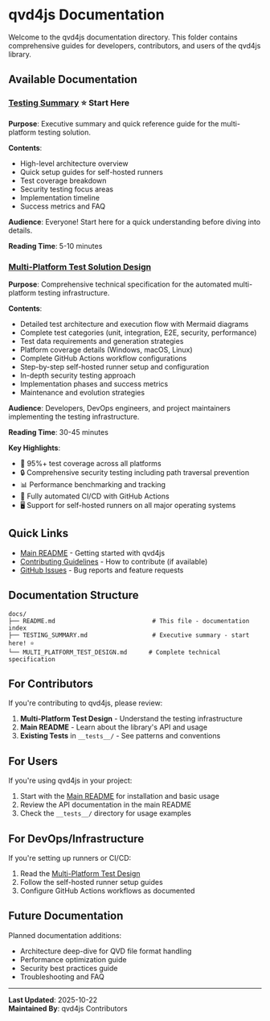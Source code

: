 # qvd4js Documentation

Welcome to the qvd4js documentation directory. This folder contains comprehensive guides for developers, contributors, and users of the qvd4js library.

## Available Documentation

### [Testing Summary](./TESTING_SUMMARY.md) ⭐ **Start Here**

**Purpose**: Executive summary and quick reference guide for the multi-platform testing solution.

**Contents**:
- High-level architecture overview
- Quick setup guides for self-hosted runners
- Test coverage breakdown
- Security testing focus areas
- Implementation timeline
- Success metrics and FAQ

**Audience**: Everyone! Start here for a quick understanding before diving into details.

**Reading Time**: 5-10 minutes

### [Multi-Platform Test Solution Design](./MULTI_PLATFORM_TEST_DESIGN.md)

**Purpose**: Comprehensive technical specification for the automated multi-platform testing infrastructure.

**Contents**:
- Detailed test architecture and execution flow with Mermaid diagrams
- Complete test categories (unit, integration, E2E, security, performance)
- Test data requirements and generation strategies
- Platform coverage details (Windows, macOS, Linux)
- Complete GitHub Actions workflow configurations
- Step-by-step self-hosted runner setup and configuration
- In-depth security testing approach
- Implementation phases and success metrics
- Maintenance and evolution strategies

**Audience**: Developers, DevOps engineers, and project maintainers implementing the testing infrastructure.

**Reading Time**: 30-45 minutes

**Key Highlights**:
- 🎯 95%+ test coverage across all platforms
- 🔒 Comprehensive security testing including path traversal prevention
- 📊 Performance benchmarking and tracking
- 🤖 Fully automated CI/CD with GitHub Actions
- 🖥️ Support for self-hosted runners on all major operating systems

## Quick Links

- [Main README](../README.md) - Getting started with qvd4js
- [Contributing Guidelines](../CONTRIBUTING.md) - How to contribute (if available)
- [GitHub Issues](https://github.com/mountaindude/qvd4js/issues) - Bug reports and feature requests

## Documentation Structure

```
docs/
├── README.md                           # This file - documentation index
├── TESTING_SUMMARY.md                  # Executive summary - start here! ⭐
└── MULTI_PLATFORM_TEST_DESIGN.md      # Complete technical specification
```

## For Contributors

If you're contributing to qvd4js, please review:

1. **Multi-Platform Test Design** - Understand the testing infrastructure
2. **Main README** - Learn about the library's API and usage
3. **Existing Tests** in `__tests__/` - See patterns and conventions

## For Users

If you're using qvd4js in your project:

1. Start with the [Main README](../README.md) for installation and basic usage
2. Review the API documentation in the main README
3. Check the `__tests__/` directory for usage examples

## For DevOps/Infrastructure

If you're setting up runners or CI/CD:

1. Read the [Multi-Platform Test Design](./MULTI_PLATFORM_TEST_DESIGN.md)
2. Follow the self-hosted runner setup guides
3. Configure GitHub Actions workflows as documented

## Future Documentation

Planned documentation additions:
- Architecture deep-dive for QVD file format handling
- Performance optimization guide
- Security best practices guide
- Troubleshooting and FAQ

---

**Last Updated**: 2025-10-22  
**Maintained By**: qvd4js Contributors
